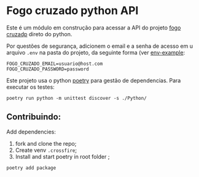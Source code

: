 # Fogo cruzado python API

Este é um módulo em construção para acessar a API do projeto [fogo cruzadp](fogocruzado.org.br) direto do python.

Por questões de segurança, adicionem o email e a senha de acesso em u arquivo `.env` na pasta do projeto, da seguinte forma (ver [env-example](../env-example):

```
FOGO_CRUZADO_EMAIL=usuario@host.com
FOGO_CRUZADO_PASSWORD=password
```

Este projeto usa o python [poetry]() para gestão de dependencias. Para executar os testes:

```
poetry run python -m unittest discover -s ./Python/
```

## Contribuindo:
Add dependencies:

1. fork and clone the repo;
2. Create venv `.crossfire`;
3. Install and start poetry in root folder ;

```buildoutcfg
poetry add package
```
